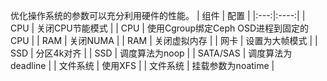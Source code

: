 优化操作系统的参数可以充分利用硬件的性能。
| 组件 | 配置 |
|:---:|:----:|
| CPU | 关闭CPU节能模式 |
| CPU | 使用Cgroup绑定Ceph OSD进程到固定的CPU |
| RAM | 关闭NUMA |
| RAM | 关闭虚拟内存 |
| 网卡 | 设置为大帧模式 |
| SSD  | 分区4k对齐 |
| SSD  | 调度算法为noop |
| SATA/SAS | 调度算法为deadline |
| 文件系统 | 使用XFS |
| 文件系统 | 挂载参数为noatime |
